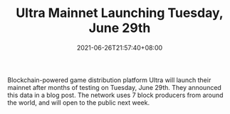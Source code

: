 ﻿---
title: "Ultra Mainnet Launching Tuesday, June 29th"
date: 2021-06-26T21:57:40+08:00
lastmod: 2021-06-26T16:45:40+08:00
draft: false
authors: ["Wesley"]
description: "Blockchain-powered game distribution platform Ultra will launch their mainnet after months of testing on Tuesday, June 29th. They announced this data in a blog post. The network uses 7 block producers from around the world, and will open to the public next week."
featuredImage: "ultra-mainnet-launching-tuesday-june-29th.png"
tags: ["Virtual World","Play to Earn"]
categories: ["news"]
news: ["Virtual World"]
weight: 
lightgallery: true
pinned: false
recommend: false
recommend1: false
---

Blockchain-powered game distribution platform Ultra will launch their mainnet after months of testing on Tuesday, June 29th. They announced this data in a blog post. The network uses 7 block producers from around the world, and will open to the public next week.

<!--more-->

